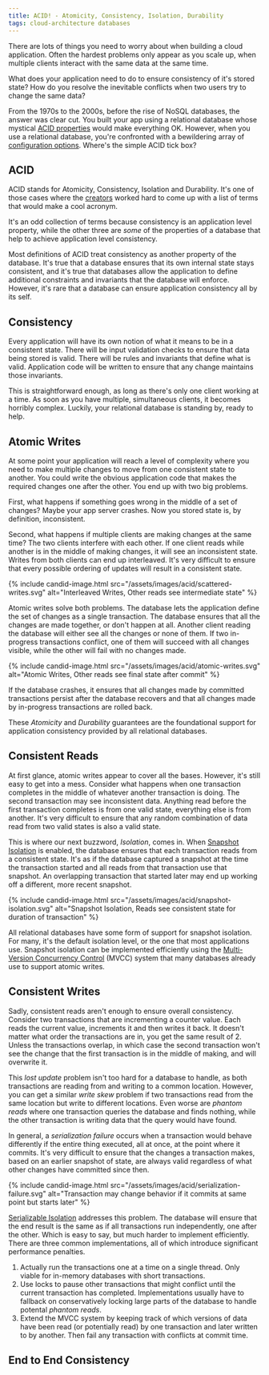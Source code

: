 ```yaml
---
title: ACID! - Atomicity, Consistency, Isolation, Durability
tags: cloud-architecture databases
---
```


There are lots of things you need to worry about when building a cloud application. Often the hardest problems only appear as you scale up, when multiple clients interact with the same data at the same time. 

What does your application need to do to ensure consistency of it's stored state? How do you resolve the inevitable conflicts when two users try to change the same data? 

From the 1970s to the 2000s, before the rise of NoSQL databases, the answer was clear cut. You built your app using a relational database whose mystical [ACID properties](https://en.wikipedia.org/wiki/ACID) would make everything OK. However, when you use a relational database, you're confronted with a bewildering array of [configuration options](https://www.postgresql.org/docs/current/mvcc.html). Where's the simple ACID tick box?

## ACID

ACID stands for Atomicity, Consistency, Isolation and Durability. It's one of those cases where the [creators](https://dl.acm.org/doi/10.1145/289.291) worked hard to come up with a list of terms that would make a cool acronym.

It's an odd collection of terms because consistency is an application level property, while the other three are *some* of the properties of a database that help to achieve application level consistency. 

Most definitions of ACID treat consistency as another property of the database. It's true that a database ensures that its own internal state stays consistent, and it's true that databases allow the application to define additional constraints and invariants that the database will enforce. However, it's rare that a database can ensure application consistency all by its self. 

## Consistency

Every application will have its own notion of what it means to be in a consistent state. There will be input validation checks to ensure that data being stored is valid. There will be rules and invariants that define what is valid. Application code will be written to ensure that any change maintains those invariants.

This is straightforward enough, as long as there's only one client working at a time. As soon as you have multiple, simultaneous clients, it becomes horribly complex. Luckily, your relational database is standing by, ready to help. 

## Atomic Writes

At some point your application will reach a level of complexity where you need to make multiple changes to move from one consistent state to another. You could write the obvious application code that makes the required changes one after the other. You end up with two big problems.

First, what happens if something goes wrong in the middle of a set of changes? Maybe your app server crashes. Now you stored state is, by definition, inconsistent. 

Second, what happens if multiple clients are making changes at the same time? The two clients interfere with each other. If one client reads while another is in the middle of making changes, it will see an inconsistent state. Writes from both clients can end up interleaved. It's very difficult to ensure that every possible ordering of updates will result in a consistent state.

{% include candid-image.html src="/assets/images/acid/scattered-writes.svg" alt="Interleaved Writes, Other reads see intermediate state" %}

Atomic writes solve both problems. The database lets the application define the set of changes as a single transaction. The database ensures that all the changes are made together, or don't happen at all. Another client reading the database will either see all the changes or none of them. If two in-progress transactions conflict, one of them will succeed with all changes visible, while the other will fail with no changes made. 

{% include candid-image.html src="/assets/images/acid/atomic-writes.svg" alt="Atomic Writes, Other reads see final state after commit" %}

If the database crashes, it ensures that all changes made by committed transactions persist after the database recovers and that all changes made by in-progress transactions are rolled back. 

These *Atomicity* and *Durability* guarantees are the foundational support for application consistency provided by all relational databases. 

## Consistent Reads

At first glance, atomic writes appear to cover all the bases. However, it's still easy to get into a mess. Consider what happens when one transaction completes in the middle of whatever another transaction is doing. The second transaction may see inconsistent data. Anything read before the first transaction completes is from one valid state, everything else is from another. It's very difficult to ensure that any random combination of data read from two valid states is also a valid state.

This is where our next buzzword, *Isolation*, comes in. When [Snapshot Isolation](https://en.wikipedia.org/wiki/Snapshot_isolation) is enabled, the database ensures that each transaction reads from a consistent state. It's as if the database captured a snapshot at the time the transaction started and all reads from that transaction use that snapshot. An overlapping transaction that started later may end up working off a different, more recent snapshot.

{% include candid-image.html src="/assets/images/acid/snapshot-isolation.svg" alt="Snapshot Isolation, Reads see consistent state for duration of transaction" %}

All relational databases have some form of support for snapshot isolation. For many, it's the default isolation level, or the one that most applications use. Snapshot isolation can be implemented efficiently using the [Multi-Version Concurrency Control](https://en.wikipedia.org/wiki/Multiversion_concurrency_control) (MVCC) system that many databases already use to support atomic writes.

## Consistent Writes

Sadly, consistent reads aren't enough to ensure overall consistency. Consider two transactions that are incrementing a counter value. Each reads the current value, increments it and then writes it back. It doesn't matter what order the transactions are in, you get the same result of 2. Unless the transactions overlap, in which case the second transaction won't see the change that the first transaction is in the middle of making, and will overwrite it.

This *lost update* problem isn't too hard for a database to handle, as both transactions are reading from and writing to a common location. However, you can get a similar *write skew* problem if two transactions read from the same location but write to different locations. Even worse are *phantom reads* where one transaction queries the database and finds nothing, while the other transaction is writing data that the query would have found. 

In general, a *serialization failure* occurs when a transaction would behave differently if the entire thing executed, all at once, at the point where it commits. It's very difficult to ensure that the changes a transaction makes, based on an earlier snapshot of state, are always valid regardless of what other changes have committed since then. 

{% include candid-image.html src="/assets/images/acid/serialization-failure.svg" alt="Transaction may change behavior if it commits at same point but starts later" %}

[Serializable Isolation](https://en.wikipedia.org/wiki/Serializability) addresses this problem. The database will ensure that the end result is the same as if all transactions run independently, one after the other. Which is easy to say, but much harder to implement efficiently. There are three common implementations, all of which introduce significant performance penalties.
1. Actually run the transactions one at a time on a single thread. Only viable for in-memory databases with short transactions.
2. Use locks to pause other transactions that might conflict until the current transaction has completed. Implementations usually have to fallback on conservatively locking large parts of the database to handle potental *phantom reads*.
3. Extend the MVCC system by keeping track of which versions of data have been read (or potentially read) by one transaction and later written to by another. Then fail any transaction with conflicts at commit time. 

## End to End Consistency
